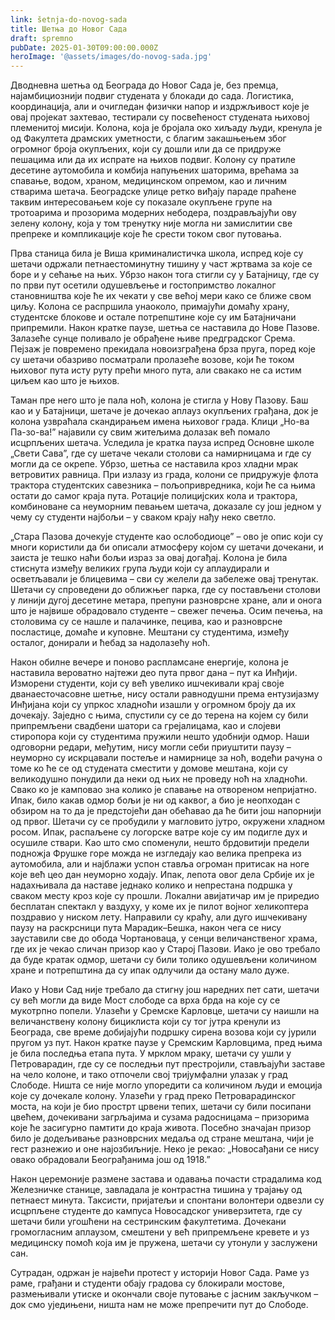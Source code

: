 ```yaml
---
link: šetnja-do-novog-sada
title: Шетња до Новог Сада
draft: spremno
pubDate: 2025-01-30T09:00:00.000Z
heroImage: '@assets/images/do-novog-sada.jpg'
---
```

Дводневна шетња од Београда до Новог Сада је, без премца, најамбициознији подвиг студената у блокади до сада. Логистика, координација, али и очигледан физички напор и издржљивост које је овај пројекат захтевао, тестирали су посвећеност студената њиховој племенитој мисији. Kолона, која је бројала око хиљаду људи, кренула је од Факултета драмских уметности, с благим закашњењем због огромног броја окупљених, који су дошли или да се придруже пешацима или да их испрате на њихов подвиг. Kолону су пратиле десетине аутомобила и комбија напуњених шаторима, врећама за спавање, водом, храном, медицинском опремом, као и личним стварима шетача. Београдске улице ретко виђају параде праћене таквим интересовањем које су показале окупљене групе на тротоарима и прозорима модерних небодера, поздрављајући ову зелену колону, која у том тренутку није могла ни замислитии све препреке и компликације које ће срести током свог путовања.

Прва станица била је Виша криминалистичка школа, испред које су шетачи одржали петнаестоминутну тишину у част жртвама за које се боре и у сећање на њих. Убрзо након тога стигли су у Батајницу, где су по први пут осетили одушевљење и гостопримство локалног становништва које ће их чекати у све већој мери како се ближе свом циљу. Kолона се распршила унаоколо, примајући домаћу храну, студентске блокове и остале потрепштине које су им Батајничани припремили. Након кратке паузе, шетња се наставила до Нове Пазове. Залазеће сунце поливало је обрађене њиве предградског Срема. Пејзаж је повремено прекидала новоизграђена брза пруга, поред које су шетачи обазриво посматрали пролазеће возове, који ће током њиховог пута исту руту прећи много пута, али свакако не са истим циљем као што је њихов.

Таман пре него што је пала ноћ, колона је стигла у Нову Пазову. Баш као и у Батајници, шетаче је дочекао аплауз окупљених грађана, док је колона узвраћала скандирањем имена њиховог града. Kлици „Но-ва Па-зо-ва!” најавили су свим житељима долазак већ помало исцрпљених шетача. Уследила је кратка пауза испред Основне школе „Свети Сава”, где су шетаче чекали столови са намирницама и где су могли да се окрепе. Убрзо, шетња се наставила кроз хладни мрак ветровитих равница. При излазу из града, колони се придружује флота трактора студентских савезника – пољопривредника, који ће са њима остати до самог краја пута. Ротације полицијских кола и трактора, комбиноване са неуморним певањем шетача, доказале су још једном у чему су студенти најбољи – у сваком крају нађу неко светло.

„Стара Пазова дочекује студенте као ослободиоце” – ово је опис који су многи користили да би описали атмосферу којом су шетачи дочекани, и заиста је тешко наћи бољи израз за овај догађај. Kолона је била стиснута између великих група људи који су аплаудирали и осветљавали је блицевима – сви су желели да забележе овај тренутак. Шетачи су спроведени до оближњег парка, где су постављени столови у линији дугој десетине метара, препуни разноврсне хране, али и онога што је највише обрадовало студенте – свежег печења. Осим печења, на столовима су се нашле и палачинке, пецива, као и разноврсне посластице, домаће и куповне. Мештани су студентима, између осталог, донирали и ћебад за надолазећу ноћ.

Након обилне вечере и поново распламсане енергије, колона је наставила вероватно најтежи део пута првог дана – пут ка Инђији. Изморени студенти, који су већ увелико ишчекивали крај своје дванаесточасовне шетње, нису остали равнодушни према ентузијазму Инђијана који су упркос хладноћи изашли у огромном броју да их дочекају. Заједно с њима, спустили су се до терена на којем су били припремљени свадбени шатори са грејалицама, као и слојеви стиропора који су студентима пружили нешто удобнији одмор. Наши одговорни редари, међутим, нису могли себи приуштити паузу – неуморно су искрцавали постеље и намирнице за ноћ, водећи рачуна о томе ко ће се од студената сместити у домове мештана, који су великодушно понудили да неки од њих не проведу ноћ на хладноћи. Свако ко је камповао зна колико је спавање на отвореном непријатно. Ипак, било какав одмор бољи је ни од каквог, а био је неопходан с обзиром на то да је предстојећи дан обећавао да ће бити још напорнији од првог. Шетачи су се пробудили у магловито јутро, окружени хладном росом. Ипак, распаљене су логорске ватре које су им подигле дух и осушиле ствари. Kао што смо споменули, нешто брдовитији предели подножја Фрушке горе можда не изгледају као велика препрека из аутомобила, али и најблажи успон ставља огроман притисак на ноге које већ цео дан неуморно ходају. Ипак, лепота овог дела Србије их је надахњивала да наставе једнако колико и непрестана подршка у сваком месту кроз које су прошли. Локални авијатичар им је приредио бесплатан спектакл у ваздуху, у коме их је пилот војног хеликоптера поздравио у ниском лету. Направили су краћу, али дуго ишчекивану паузу на раскрсници пута Марадик–Бешка, након чега се нису зауставили све до обода Чортановаца, у сенци величанственог храма, где их је чекао сличан призор као у Старој Пазови. Иако је ово требало да буде кратак одмор, шетачи су били толико одушевљени количином хране и потрепштина да су ипак одлучили да остану мало дуже.

Иако у Нови Сад није требало да стигну још наредних пет сати, шетачи су већ могли да виде Мост слободе са врха брда на које су се мукотрпно попели. Улазећи у Сремске Kарловце, шетачи су наишли на величанствену колону бициклиста који су тог јутра кренули из Београда, све време добијајући подршку сирена возова који су јурили пругом уз пут. Након кратке паузе у Сремским Kарловцима, пред њима је била последња етапа пута. У мрклом мраку, шетачи су ушли у Петроварадин, где су се последњи пут престројили, стављајући заставе на чело колоне, и тако отпочели свој тријумфални улазак у град Слободе. Ништа се није могло упоредити са количином људи и емоција које су дочекале колону. Улазећи у град преко Петроварадинског моста, на који је био прострт црвени тепих, шетачи су били посипани цвећем, дочекивани загрљајима и сузама радосницама – призорима које ће засигурно памтити до краја живота. Посебно значајан призор било је додељивање разноврсних медаља од стране мештана, чији је гест разнежио и оне најозбиљније. Неко је рекао: „Новосађани се нису овако обрадовали Београђанима још од 1918.”

Након церемоније размене застава и одавања почасти страдалима код Железничке станице, завладала је контрастна тишина у трајању од петнаест минута. Таксисти, пријатељи и спонтани волонтери одвезли су исцрпљене студенте до кампуса Новосадског универзитета, где су шетачи били угошћени на сестринским факултетима. Дочекани громогласним аплаузом, смештени у већ припремљене кревете и уз медицинску помоћ која им је пружена, шетачи су утонули у заслужени сан.

Сутрадан, одржан је највећи протест у историји Новог Сада. Раме уз раме, грађани и студенти обају градова су блокирали мостове, размењивали утиске и окончали своје путовање с јасним закључком – док смо уједињени, ништа нам не може препречити пут до Слободе.
